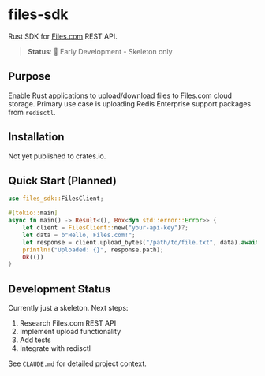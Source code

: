 # files-sdk

Rust SDK for [Files.com](https://files.com) REST API.

> **Status**: 🚧 Early Development - Skeleton only

## Purpose

Enable Rust applications to upload/download files to Files.com cloud storage. Primary use case is uploading Redis Enterprise support packages from `redisctl`.

## Installation

Not yet published to crates.io.

## Quick Start (Planned)

```rust
use files_sdk::FilesClient;

#[tokio::main]
async fn main() -> Result<(), Box<dyn std::error::Error>> {
    let client = FilesClient::new("your-api-key")?;
    let data = b"Hello, Files.com!";
    let response = client.upload_bytes("/path/to/file.txt", data).await?;
    println!("Uploaded: {}", response.path);
    Ok(())
}
```

## Development Status

Currently just a skeleton. Next steps:
1. Research Files.com REST API
2. Implement upload functionality
3. Add tests
4. Integrate with redisctl

See `CLAUDE.md` for detailed project context.
